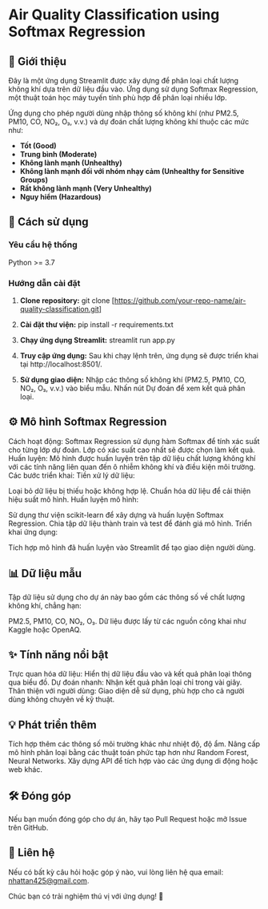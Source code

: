 # Air Quality Classification using Softmax Regression
## 📄 Giới thiệu
Đây là một ứng dụng Streamlit được xây dựng để phân loại chất lượng không khí dựa trên dữ liệu đầu vào. Ứng dụng sử dụng Softmax Regression, một thuật toán học máy tuyến tính phù hợp để phân loại nhiều lớp.

Ứng dụng cho phép người dùng nhập thông số không khí (như PM2.5, PM10, CO, NO₂, O₃, v.v.) và dự đoán chất lượng không khí thuộc các mức như:

- **Tốt (Good)**
- **Trung bình (Moderate)**
- **Không lành mạnh (Unhealthy)**
- **Không lành mạnh đối với nhóm nhạy cảm (Unhealthy for Sensitive Groups)**
- **Rất không lành mạnh (Very Unhealthy)**
- **Nguy hiểm (Hazardous)**

## 🚀 Cách sử dụng
### Yêu cầu hệ thống
Python >= 3.7

### Hướng dẫn cài đặt
1. **Clone repository:**
git clone [https://github.com/your-repo-name/air-quality-classification.git]

2. **Cài đặt thư viện:**
pip install -r requirements.txt  

3. **Chạy ứng dụng Streamlit:**
streamlit run app.py  

4. **Truy cập ứng dụng:**
Sau khi chạy lệnh trên, ứng dụng sẽ được triển khai tại http://localhost:8501/.

5. **Sử dụng giao diện:**
Nhập các thông số không khí (PM2.5, PM10, CO, NO₂, O₃, v.v.) vào biểu mẫu.
Nhấn nút Dự đoán để xem kết quả phân loại.

## ⚙️ Mô hình Softmax Regression
Cách hoạt động: Softmax Regression sử dụng hàm Softmax để tính xác suất cho từng lớp dự đoán. Lớp có xác suất cao nhất sẽ được chọn làm kết quả.
Huấn luyện: Mô hình được huấn luyện trên tập dữ liệu chất lượng không khí với các tính năng liên quan đến ô nhiễm không khí và điều kiện môi trường.
Các bước triển khai:
Tiền xử lý dữ liệu:

Loại bỏ dữ liệu bị thiếu hoặc không hợp lệ.
Chuẩn hóa dữ liệu để cải thiện hiệu suất mô hình.
Huấn luyện mô hình:

Sử dụng thư viện scikit-learn để xây dựng và huấn luyện Softmax Regression.
Chia tập dữ liệu thành train và test để đánh giá mô hình.
Triển khai ứng dụng:

Tích hợp mô hình đã huấn luyện vào Streamlit để tạo giao diện người dùng.
## 📊 Dữ liệu mẫu
Tập dữ liệu sử dụng cho dự án này bao gồm các thông số về chất lượng không khí, chẳng hạn:

PM2.5, PM10, CO, NO₂, O₃.
Dữ liệu được lấy từ các nguồn công khai như Kaggle hoặc OpenAQ.

## ✨ Tính năng nổi bật
Trực quan hóa dữ liệu: Hiển thị dữ liệu đầu vào và kết quả phân loại thông qua biểu đồ.
Dự đoán nhanh: Nhận kết quả phân loại chỉ trong vài giây.
Thân thiện với người dùng: Giao diện dễ sử dụng, phù hợp cho cả người dùng không chuyên về kỹ thuật.

## 💡 Phát triển thêm
Tích hợp thêm các thông số môi trường khác như nhiệt độ, độ ẩm.
Nâng cấp mô hình phân loại bằng các thuật toán phức tạp hơn như Random Forest, Neural Networks.
Xây dựng API để tích hợp vào các ứng dụng di động hoặc web khác.
## 🛠️ Đóng góp
Nếu bạn muốn đóng góp cho dự án, hãy tạo Pull Request hoặc mở Issue trên GitHub.

## 📧 Liên hệ
Nếu có bất kỳ câu hỏi hoặc góp ý nào, vui lòng liên hệ qua email: nhattan425@gmail.com.

Chúc bạn có trải nghiệm thú vị với ứng dụng! 🎉
